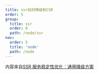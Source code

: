 ```yaml
---
title: ssr如何降级到CSR
order: 5
group:
  title: ssr
  order: 0
  path: /node/ssr
nav:
  order: 5
  title: 'node'
  path: /node
---
```


内容来自[SSR 服务稳定性优化：通用降级方案](https://zhuanlan.zhihu.com/p/423943957?utm_id=0)
